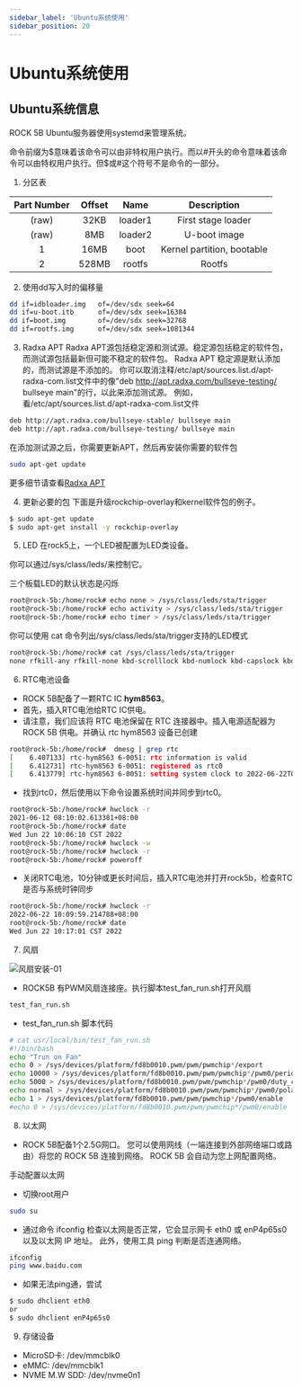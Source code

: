 ```yaml
---
sidebar_label: 'Ubuntu系统使用'
sidebar_position: 20
---
```



# Ubuntu系统使用

## Ubuntu系统信息

ROCK 5B Ubuntu服务器使用systemd来管理系统。

命令前缀为$意味着该命令可以由非特权用户执行。而以#开头的命令意味着该命令可以由特权用户执行。但$或#这个符号不是命令的一部分。

1. 分区表

| Part Number | Offset | Name    | Description                |
|:-----------:|:------:|:-------:|:--------------------------:|
| (raw)       | 32KB   | loader1 | First stage loader         |
| (raw)       | 8MB    | loader2 | U-boot image               |
| 1           | 16MB   | boot    | Kernel partition, bootable |
| 2           | 528MB  | rootfs  | Rootfs                     |

2. 使用dd写入时的偏移量
```bash
dd if=idbloader.img   of=/dev/sdx seek=64
dd if=u-boot.itb      of=/dev/sdx seek=16384 
dd if=boot.img        of=/dev/sdx seek=32768 
dd if=rootfs.img      of=/dev/sdx seek=1081344
```

3. Radxa APT
Radxa APT源包括稳定源和测试源。稳定源包括稳定的软件包，而测试源包括最新但可能不稳定的软件包。
Radxa APT 稳定源是默认添加的，而测试源是不添加的。
你可以取消注释/etc/apt/sources.list.d/apt-radxa-com.list文件中的像"deb http://apt.radxa.com/bullseye-testing/ bullseye main"的行，以此来添加测试源。
例如，看/etc/apt/sources.list.d/apt-radxa-com.list文件
```bash
deb http://apt.radxa.com/bullseye-stable/ bullseye main
deb http://apt.radxa.com/bullseye-testing/ bullseye main
```
在添加测试源之后，你需要更新APT，然后再安装你需要的软件包
```bash
sudo apt-get update
```
更多细节请查看[Radxa APT](../../rock5b/basic/apt)

4. 更新必要的包
下面是升级rockchip-overlay和kernel软件包的例子。
```bash
$ sudo apt-get update
$ sudo apt-get install -y rockchip-overlay
```

5. LED
在rock5上，一个LED被配置为LED类设备。

你可以通过/sys/class/leds/来控制它。

三个板载LED的默认状态是闪烁

```bash
root@rock-5b:/home/rock# echo none > /sys/class/leds/sta/trigger
root@rock-5b:/home/rock# echo activity > /sys/class/leds/sta/trigger
root@rock-5b:/home/rock# echo timer > /sys/class/leds/sta/trigger
```

你可以使用 cat 命令列出/sys/class/leds/sta/trigger支持的LED模式

```bash
root@rock-5b:/home/rock# cat /sys/class/leds/sta/trigger 
none rfkill-any rfkill-none kbd-scrolllock kbd-numlock kbd-capslock kbd-kanalock kbd-shiftlock kbd-altgrlock kbd-ctrllock kbd-altlock kbd-shiftllock kbd-shiftrlock kbd-ctrlllock kbd-ctrlrlock tcpm- source-psy-4-0022-online timer oneshot disk-activity disk-read disk-write id-disk mtd nand-disk heartbeat backlight gpio cpu cpu0 cpu1 cpu2 cpu3 cpu4 cpu5 cpu6 cpu7 mmc0 mmc2 activity [default-on] transient flash torch panic netdev
```

6. RTC电池设备
- ROCK 5B配备了一颗RTC IC **hym8563**。  
- 首先，插入RTC电池给RTC IC供电。 
- 请注意，我们应该将 RTC 电池保留在 RTC 连接器中。插入电源适配器为 ROCK 5B 供电。并确认 rtc hym8563 设备已创建
```bash
root@rock-5b:/home/rock#  dmesg | grep rtc
[    6.407133] rtc-hym8563 6-0051: rtc information is valid
[    6.412731] rtc-hym8563 6-0051: registered as rtc0
[    6.413779] rtc-hym8563 6-0051: setting system clock to 2022-06-22T01:22:26 UTC (1655860946)
```

- 找到rtc0，然后使用以下命令设置系统时间并同步到rtc0。
```bash
root@rock-5b:/home/rock# hwclock -r
2021-06-12 08:10:02.613381+08:00
root@rock-5b:/home/rock# date
Wed Jun 22 10:06:10 CST 2022
root@rock-5b:/home/rock# hwclock -w
root@rock-5b:/home/rock# hwclock -r 
root@rock-5b:/home/rock# poweroff
```

- 关闭RTC电池，10分钟或更长时间后，插入RTC电池并打开rock5b，检查RTC是否与系统时钟同步
```bash
root@rock-5b:/home/rock# hwclock -r
2022-06-22 10:09:59.214788+08:00
root@rock-5b:/home/rock# date
Wed Jun 22 10:17:01 CST 2022
```

7. 风扇

![风扇安装-01](/zh/img/rock5b/fan-01.png)
- ROCK5B 有PWM风扇连接座。执行脚本test_fan_run.sh打开风扇
```bash
test_fan_run.sh
```

- test_fan_run.sh 脚本代码
```bash
# cat usr/local/bin/test_fan_run.sh 
#!/bin/bash
echo "Trun on Fan"
echo 0 > /sys/devices/platform/fd8b0010.pwm/pwm/pwmchip*/export 
echo 10000 > /sys/devices/platform/fd8b0010.pwm/pwm/pwmchip*/pwm0/period 
echo 5000 > /sys/devices/platform/fd8b0010.pwm/pwm/pwmchip*/pwm0/duty_cycle 
echo normal > /sys/devices/platform/fd8b0010.pwm/pwm/pwmchip*/pwm0/polarity 
echo 1 > /sys/devices/platform/fd8b0010.pwm/pwm/pwmchip*/pwm0/enable 
#echo 0 > /sys/devices/platform/fd8b0010.pwm/pwm/pwmchip*/pwm0/enable 
```

8. 以太网
- ROCK 5B配备1个2.5G网口。 您可以使用网线（一端连接到外部网络端口或路由）将您的 ROCK 5B 连接到网络。 ROCK 5B 会自动为您上网配置网络。

手动配置以太网
- 切换root用户
```bash
sudo su
```

- 通过命令 ifconfig 检查以太网是否正常，它会显示网卡 eth0 或 enP4p65s0 以及以太网 IP 地址。 此外，使用工具 ping 判断是否连通网络。
```bash
ifconfig
ping www.baidu.com
```

- 如果无法ping通，尝试
```bash
$ sudo dhclient eth0
or
$ sudo dhclient enP4p65s0
```

9. 存储设备
- MicroSD卡: /dev/mmcblk0
- eMMC: /dev/mmcblk1
- NVME M.W SDD: /dev/nvme0n1